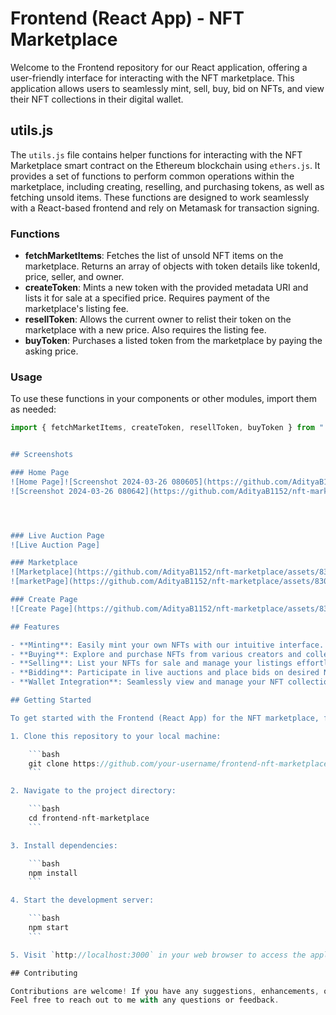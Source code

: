 # Frontend (React App) - NFT Marketplace

Welcome to the Frontend repository for our React application, offering a user-friendly interface for interacting with the NFT marketplace. This application allows users to seamlessly mint, sell, buy, bid on NFTs, and view their NFT collections in their digital wallet.

## utils.js

The `utils.js` file contains helper functions for interacting with the NFT Marketplace smart contract on the Ethereum blockchain using `ethers.js`. It provides a set of functions to perform common operations within the marketplace, including creating, reselling, and purchasing tokens, as well as fetching unsold items. These functions are designed to work seamlessly with a React-based frontend and rely on Metamask for transaction signing.

### Functions

- **fetchMarketItems**: Fetches the list of unsold NFT items on the marketplace. Returns an array of objects with token details like tokenId, price, seller, and owner.
- **createToken**: Mints a new token with the provided metadata URI and lists it for sale at a specified price. Requires payment of the marketplace's listing fee.
- **resellToken**: Allows the current owner to relist their token on the marketplace with a new price. Also requires the listing fee.
- **buyToken**: Purchases a listed token from the marketplace by paying the asking price.

### Usage

To use these functions in your components or other modules, import them as needed:

```javascript
import { fetchMarketItems, createToken, resellToken, buyToken } from "./utils";```


## Screenshots

### Home Page
![Home Page]![Screenshot 2024-03-26 080605](https://github.com/AdityaB1152/nft-marketplace/assets/83021173/8819173c-014e-436d-a1bf-3aa45ae636a6)
![Screenshot 2024-03-26 080642](https://github.com/AdityaB1152/nft-marketplace/assets/83021173/81661801-4f5c-4896-a43b-34eba5c797ae)




### Live Auction Page
![Live Auction Page]

### Marketplace
![Marketplace](https://github.com/AdityaB1152/nft-marketplace/assets/83021173/c82c018a-3c5b-4d4a-a561-8bcb48ea72d4)
![marketPage](https://github.com/AdityaB1152/nft-marketplace/assets/83021173/23d6b429-a881-43e1-8289-1002c5242785)

### Create Page
![Create Page](https://github.com/AdityaB1152/nft-marketplace/assets/83021173/20b29580-3089-4bd4-b492-dabbd6fa31bb)

## Features

- **Minting**: Easily mint your own NFTs with our intuitive interface.
- **Buying**: Explore and purchase NFTs from various creators and collections.
- **Selling**: List your NFTs for sale and manage your listings effortlessly.
- **Bidding**: Participate in live auctions and place bids on desired NFTs.
- **Wallet Integration**: Seamlessly view and manage your NFT collection within your digital wallet.

## Getting Started

To get started with the Frontend (React App) for the NFT marketplace, follow these steps:

1. Clone this repository to your local machine:

    ```bash
    git clone https://github.com/your-username/frontend-nft-marketplace.git
    ```

2. Navigate to the project directory:

    ```bash
    cd frontend-nft-marketplace
    ```

3. Install dependencies:

    ```bash
    npm install
    ```

4. Start the development server:

    ```bash
    npm start
    ```

5. Visit `http://localhost:3000` in your web browser to access the application.

## Contributing

Contributions are welcome! If you have any suggestions, enhancements, or bug fixes, please
Feel free to reach out to me with any questions or feedback. 
